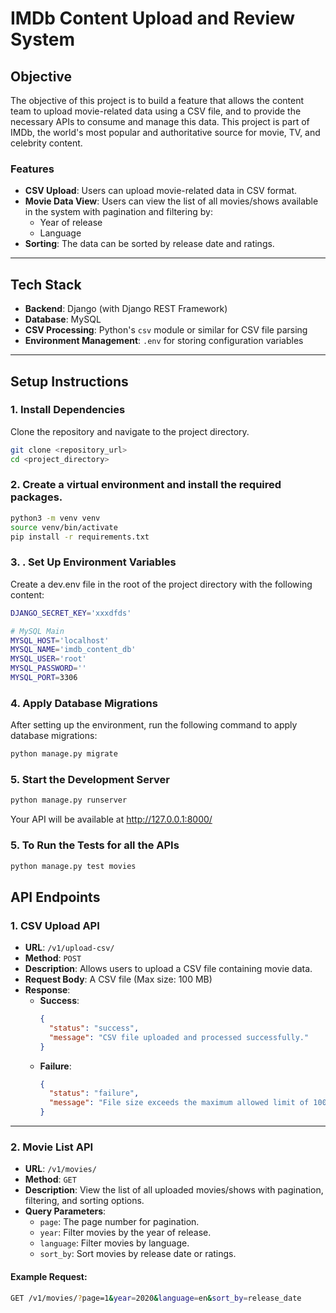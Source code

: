 # IMDb Content Upload and Review System

## Objective

The objective of this project is to build a feature that allows the content team to upload movie-related data using a CSV file, and to provide the necessary APIs to consume and manage this data. This project is part of IMDb, the world's most popular and authoritative source for movie, TV, and celebrity content.

### Features
- **CSV Upload**: Users can upload movie-related data in CSV format.
- **Movie Data View**: Users can view the list of all movies/shows available in the system with pagination and filtering by:
  - Year of release
  - Language
- **Sorting**: The data can be sorted by release date and ratings.

---

## Tech Stack

- **Backend**: Django (with Django REST Framework)
- **Database**: MySQL
- **CSV Processing**: Python's `csv` module or similar for CSV file parsing
- **Environment Management**: `.env` for storing configuration variables

---

## Setup Instructions

### 1. Install Dependencies

Clone the repository and navigate to the project directory.

```bash
git clone <repository_url>
cd <project_directory>
```

### 2. Create a virtual environment and install the required packages.

```bash
python3 -m venv venv
source venv/bin/activate
pip install -r requirements.txt
```

### 3. . Set Up Environment Variables
Create a dev.env file in the root of the project directory with the following content:

```bash
DJANGO_SECRET_KEY='xxxdfds'

# MySQL Main
MYSQL_HOST='localhost'
MYSQL_NAME='imdb_content_db'
MYSQL_USER='root'
MYSQL_PASSWORD=''
MYSQL_PORT=3306
```

### 4. Apply Database Migrations
After setting up the environment, run the following command to apply database migrations:

```bash
python manage.py migrate
```

### 5. Start the Development Server
```bash
python manage.py runserver
```
Your API will be available at http://127.0.0.1:8000/

### 5. To Run the Tests for all the APIs
```bash
python manage.py test movies
```


## API Endpoints

### 1. CSV Upload API
- **URL**: `/v1/upload-csv/`
- **Method**: `POST`
- **Description**: Allows users to upload a CSV file containing movie data.
- **Request Body**: A CSV file (Max size: 100 MB)
- **Response**:
  - **Success**:
    ```json
    {
      "status": "success",
      "message": "CSV file uploaded and processed successfully."
    }
    ```
  - **Failure**:
    ```json
    {
      "status": "failure",
      "message": "File size exceeds the maximum allowed limit of 100 MB."
    }
    ```

---

### 2. Movie List API
- **URL**: `/v1/movies/`
- **Method**: `GET`
- **Description**: View the list of all uploaded movies/shows with pagination, filtering, and sorting options.
- **Query Parameters**:
  - `page`: The page number for pagination.
  - `year`: Filter movies by the year of release.
  - `language`: Filter movies by language.
  - `sort_by`: Sort movies by release date or ratings.

#### Example Request:
```bash
GET /v1/movies/?page=1&year=2020&language=en&sort_by=release_date

